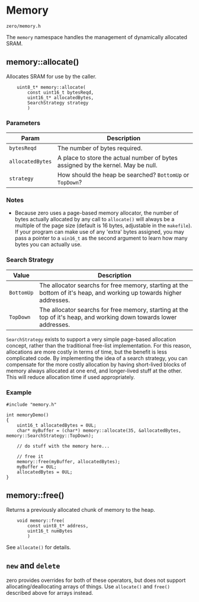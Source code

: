 # Memory
```zero/memory.h```

The ```memory``` namespace handles the management of dynamically allocated SRAM.

## memory::allocate()
Allocates SRAM for use by the caller.

```
    uint8_t* memory::allocate(
        const uint16_t bytesReqd,
        uint16_t* allocatedBytes,
        SearchStrategy strategy
        )
```
### Parameters
|Param|Description|
|-----|-----------|
|```bytesReqd```|The number of bytes required.|
|```allocatedBytes```|A place to store the actual number of bytes assigned by the kernel. May be null.|
|```strategy```|How should the heap be searched? ```BottomUp``` or ```TopDown```?|

### Notes
- Because zero uses a page-based memory allocator, the number of bytes actually allocated by any call to ```allocate()``` will always be a multiple of the page size (default is 16 bytes, adjustable in the ```makefile```). If your program can make use of any 'extra' bytes assigned, you may pass a pointer to a ```uin16_t``` as the second argument to learn how many bytes you can actually use.

### Search Strategy

|Value|Description|
|-----|-----------|
|```BottomUp```|The allocator searchs for free memory, starting at the bottom of it's heap, and working up towards higher addresses.|
|```TopDown```|The allocator searchs for free memory, starting at the top of it's heap, and working down towards lower addresses.|

```SearchStrategy``` exists to support a very simple page-based allocation concept, rather than the traditional free-list implementation. For this reason, allocations are more costly in terms of time, but the benefit is less complicated code. By implementing the idea of a search strategy, you can compensate for the more costly allocation by having short-lived blocks of memory always allocated at one end, and longer-lived stuff at the other. This will reduce allocation time if used appropriately.

### Example
```
#include "memory.h"

int memoryDemo()
{
    uint16_t allocatedBytes = 0UL;
    char* myBuffer = (char*) memory::allocate(35, &allocatedBytes, memory::SearchStrategy::TopDown);

    // do stuff with the memory here...

    // free it
    memory::free(myBuffer, allocatedBytes);
    myBuffer = 0UL;
    allocatedBytes = 0UL;
}
```

## memory::free()
Returns a previously allocated chunk of memory to the heap.
```
    void memory::free(
        const uint8_t* address,
        uint16_t numBytes
        )
```
See ```allocate()``` for details.

## ```new``` and ```delete```
zero provides overrides for both of these operators, but does not support allocating/deallocating arrays of things. Use ```allocate()``` and ```free()``` described above for arrays instead.
